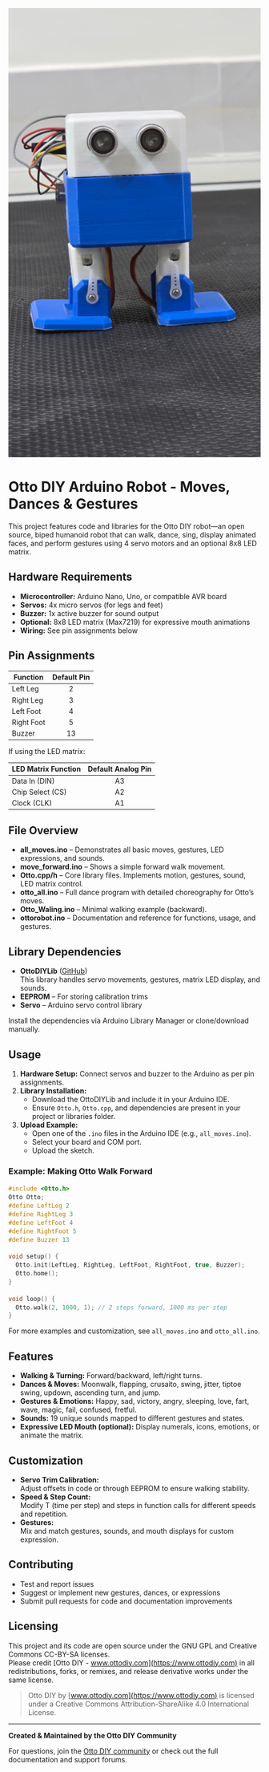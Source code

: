 ![image alt](https://github.com/manoj5121/Otto_Robot/blob/main/Otto_Robot.jpg?raw=true)

# Otto DIY Arduino Robot - Moves, Dances & Gestures

This project features code and libraries for the Otto DIY robot—an open source, biped humanoid robot that can walk, dance, sing, display animated faces, and perform gestures using 4 servo motors and an optional 8x8 LED matrix.

## Hardware Requirements

- **Microcontroller:** Arduino Nano, Uno, or compatible AVR board
- **Servos:** 4x micro servos (for legs and feet)
- **Buzzer:** 1x active buzzer for sound output
- **Optional:** 8x8 LED matrix (Max7219) for expressive mouth animations
- **Wiring:** See pin assignments below

## Pin Assignments

| Function   | Default Pin |
|------------|:-----------:|
| Left Leg   |     2       |
| Right Leg  |     3       |
| Left Foot  |     4       |
| Right Foot |     5       |
| Buzzer     |     13      |

If using the LED matrix:

| LED Matrix Function | Default Analog Pin |
|---------------------|:------------------:|
| Data In (DIN)       |       A3           |
| Chip Select (CS)    |       A2           |
| Clock (CLK)         |       A1           |

## File Overview

- **all_moves.ino** – Demonstrates all basic moves, gestures, LED expressions, and sounds.
- **move_forward.ino** – Shows a simple forward walk movement.
- **Otto.cpp/h** – Core library files. Implements motion, gestures, sound, LED matrix control.
- **otto_all.ino** – Full dance program with detailed choreography for Otto’s moves.
- **Otto_Waling.ino** – Minimal walking example (backward).
- **ottorobot.ino** – Documentation and reference for functions, usage, and gestures.

## Library Dependencies

- **OttoDIYLib** ([GitHub](https://github.com/OttoDIY/OttoDIYLib))  
  This library handles servo movements, gestures, matrix LED display, and sounds.
- **EEPROM** – For storing calibration trims
- **Servo** – Arduino servo control library

Install the dependencies via Arduino Library Manager or clone/download manually.

## Usage

1. **Hardware Setup:** Connect servos and buzzer to the Arduino as per pin assignments.
2. **Library Installation:**  
   - Download the OttoDIYLib and include it in your Arduino IDE.
   - Ensure `Otto.h`, `Otto.cpp`, and dependencies are present in your project or libraries folder.
3. **Upload Example:**  
   - Open one of the `.ino` files in the Arduino IDE (e.g., `all_moves.ino`).
   - Select your board and COM port.
   - Upload the sketch.

### Example: Making Otto Walk Forward

```cpp
#include <Otto.h>
Otto Otto;
#define LeftLeg 2
#define RightLeg 3
#define LeftFoot 4
#define RightFoot 5
#define Buzzer 13

void setup() {
  Otto.init(LeftLeg, RightLeg, LeftFoot, RightFoot, true, Buzzer);
  Otto.home();
}

void loop() {
  Otto.walk(2, 1000, 1); // 2 steps forward, 1000 ms per step
}
```

For more examples and customization, see `all_moves.ino` and `otto_all.ino`.

## Features

- **Walking & Turning:** Forward/backward, left/right turns.
- **Dances & Moves:** Moonwalk, flapping, crusaito, swing, jitter, tiptoe swing, updown, ascending turn, and jump.
- **Gestures & Emotions:** Happy, sad, victory, angry, sleeping, love, fart, wave, magic, fail, confused, fretful.
- **Sounds:** 19 unique sounds mapped to different gestures and states.
- **Expressive LED Mouth (optional):** Display numerals, icons, emotions, or animate the matrix.

## Customization

- **Servo Trim Calibration:**  
  Adjust offsets in code or through EEPROM to ensure walking stability.
- **Speed & Step Count:**  
  Modify T (time per step) and steps in function calls for different speeds and repetition.
- **Gestures:**  
  Mix and match gestures, sounds, and mouth displays for custom expression.

## Contributing

- Test and report issues
- Suggest or implement new gestures, dances, or expressions
- Submit pull requests for code and documentation improvements

## Licensing

This project and its code are open source under the GNU GPL and Creative Commons CC-BY-SA licenses.  
Please credit [Otto DIY - www.ottodiy.com](https://www.ottodiy.com) in all redistributions, forks, or remixes, and release derivative works under the same license.

> Otto DIY by [www.ottodiy.com](https://www.ottodiy.com) is licensed under a Creative Commons Attribution-ShareAlike 4.0 International License.

***

**Created & Maintained by the Otto DIY Community**

For questions, join the [Otto DIY community](https://www.ottodiy.com) or check out the full documentation and support forums.
